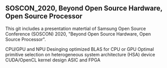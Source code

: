 ## SOSCON_2020, Beyond Open Source Hardware, Open Source Processor
This git includes a presentation matertial of Samsung Open Source Conference (SOSCON) 2020, "Beyond Open Source Hardware, Open Source Processor".


CPU/GPU and NPU
Desinging optimized BLAS for CPU or GPU
Optimal primitive selection on heterogeneous system architecture (HSA) device
CUDA/OpenCL kernel design
ASIC and FPGA
